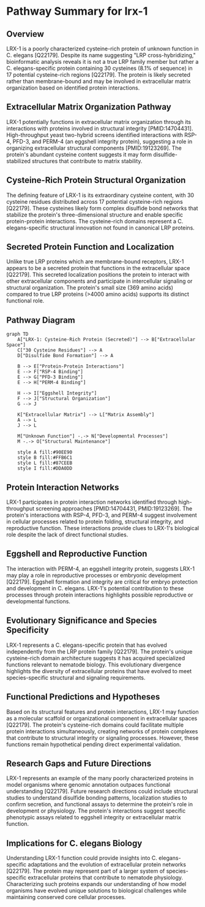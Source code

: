 # Pathway Summary for lrx-1

## Overview
LRX-1 is a poorly characterized cysteine-rich protein of unknown function in C. elegans [Q22179]. Despite its name suggesting "LRP cross-hybridizing," bioinformatic analysis reveals it is not a true LRP family member but rather a C. elegans-specific protein containing 30 cysteines (8.1% of sequence) in 17 potential cysteine-rich regions [Q22179]. The protein is likely secreted rather than membrane-bound and may be involved in extracellular matrix organization based on identified protein interactions.

## Extracellular Matrix Organization Pathway
LRX-1 potentially functions in extracellular matrix organization through its interactions with proteins involved in structural integrity [PMID:14704431]. High-throughput yeast two-hybrid screens identified interactions with RSP-4, PFD-3, and PERM-4 (an eggshell integrity protein), suggesting a role in organizing extracellular structural components [PMID:19123269]. The protein's abundant cysteine content suggests it may form disulfide-stabilized structures that contribute to matrix stability.

## Cysteine-Rich Protein Structural Organization
The defining feature of LRX-1 is its extraordinary cysteine content, with 30 cysteine residues distributed across 17 potential cysteine-rich regions [Q22179]. These cysteines likely form complex disulfide bond networks that stabilize the protein's three-dimensional structure and enable specific protein-protein interactions. The cysteine-rich domains represent a C. elegans-specific structural innovation not found in canonical LRP proteins.

## Secreted Protein Function and Localization
Unlike true LRP proteins which are membrane-bound receptors, LRX-1 appears to be a secreted protein that functions in the extracellular space [Q22179]. This secreted localization positions the protein to interact with other extracellular components and participate in intercellular signaling or structural organization. The protein's small size (369 amino acids) compared to true LRP proteins (>4000 amino acids) supports its distinct functional role.

## Pathway Diagram

```mermaid
graph TD
    A["LRX-1: Cysteine-Rich Protein (Secreted)"] --> B["Extracellular Space"]
    C["30 Cysteine Residues"] --> A
    D["Disulfide Bond Formation"] --> A

    B --> E["Protein-Protein Interactions"]
    E --> F["RSP-4 Binding"]
    E --> G["PFD-3 Binding"]
    E --> H["PERM-4 Binding"]

    H --> I["Eggshell Integrity"]
    F --> J["Structural Organization"]
    G --> J

    K["Extracellular Matrix"] --> L["Matrix Assembly"]
    A --> L
    J --> L

    M["Unknown Function"] -.-> N["Developmental Processes"]
    M -.-> O["Structural Maintenance"]

    style A fill:#90EE90
    style B fill:#FFB6C1
    style L fill:#87CEEB
    style I fill:#DDA0DD
```

## Protein Interaction Networks
LRX-1 participates in protein interaction networks identified through high-throughput screening approaches [PMID:14704431, PMID:19123269]. The protein's interactions with RSP-4, PFD-3, and PERM-4 suggest involvement in cellular processes related to protein folding, structural integrity, and reproductive function. These interactions provide clues to LRX-1's biological role despite the lack of direct functional studies.

## Eggshell and Reproductive Function
The interaction with PERM-4, an eggshell integrity protein, suggests LRX-1 may play a role in reproductive processes or embryonic development [Q22179]. Eggshell formation and integrity are critical for embryo protection and development in C. elegans. LRX-1's potential contribution to these processes through protein interactions highlights possible reproductive or developmental functions.

## Evolutionary Significance and Species Specificity
LRX-1 represents a C. elegans-specific protein that has evolved independently from the LRP protein family [Q22179]. The protein's unique cysteine-rich domain architecture suggests it has acquired specialized functions relevant to nematode biology. This evolutionary divergence highlights the diversity of extracellular proteins that have evolved to meet species-specific structural and signaling requirements.

## Functional Predictions and Hypotheses
Based on its structural features and protein interactions, LRX-1 may function as a molecular scaffold or organizational component in extracellular spaces [Q22179]. The protein's cysteine-rich domains could facilitate multiple protein interactions simultaneously, creating networks of protein complexes that contribute to structural integrity or signaling processes. However, these functions remain hypothetical pending direct experimental validation.

## Research Gaps and Future Directions
LRX-1 represents an example of the many poorly characterized proteins in model organisms where genomic annotation outpaces functional understanding [Q22179]. Future research directions could include structural studies to understand disulfide bonding patterns, localization studies to confirm secretion, and functional assays to determine the protein's role in development or physiology. The protein's interactions suggest specific phenotypic assays related to eggshell integrity or extracellular matrix function.

## Implications for C. elegans Biology
Understanding LRX-1 function could provide insights into C. elegans-specific adaptations and the evolution of extracellular protein networks [Q22179]. The protein may represent part of a larger system of species-specific extracellular proteins that contribute to nematode physiology. Characterizing such proteins expands our understanding of how model organisms have evolved unique solutions to biological challenges while maintaining conserved core cellular processes.